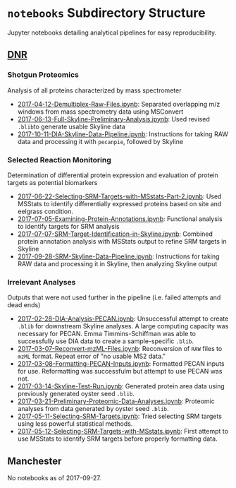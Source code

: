 # `notebooks` Subdirectory Structure

Jupyter notebooks detailing analytical pipelines for easy reproducibility.

## [DNR](https://github.com/RobertsLab/project-oyster-oa/tree/master/notebooks/DNR)

### Shotgun Proteomics

Analysis of all proteins characterized by mass spectrometer

- [2017-04-12-Demultiplex-Raw-Files.ipynb](https://github.com/RobertsLab/project-oyster-oa/blob/master/notebooks/DNR/2017-04-12-Demultiplex-Raw-Files.ipynb): Separated overlapping m/z windows from mass spectrometry data using MSConvert
- [2017-06-13-Full-Skyline-Preliminary-Analysis.ipynb](https://github.com/RobertsLab/project-oyster-oa/blob/master/notebooks/DNR/2017-06-13-Full-Skyline-Preliminary-Analysis.ipynb): Used revised `.blib`to generate usable Skyline data
- [2017-10-11-DIA-Skyline-Data-Pipeline.ipynb](https://github.com/RobertsLab/project-oyster-oa/blob/master/notebooks/DNR/2017-10-11-DIA-Skyline-Data-Pipeline.ipynb): Instructions for taking RAW data and processing it with `pecanpie`, followed by Skyline

### Selected Reaction Monitoring

Determination of differential protein expression and evaluation of protein targets as potential biomarkers

- [2017-06-22-Selecting-SRM-Targets-with-MSstats-Part-2.ipynb](https://github.com/RobertsLab/project-oyster-oa/blob/master/notebooks/DNR/2017-06-22-Selecting-SRM-Targets-with-MSstats-Part-2.ipynb): Used MSStats to identify differentially expressed proteins based on site and eelgrass condition.
- [2017-07-05-Examining-Protein-Annotations.ipynb](https://github.com/RobertsLab/project-oyster-oa/blob/master/notebooks/DNR/2017-07-05-Examining-Protein-Annotations.ipynb): Functional analysis to identify targets for SRM analysis
- [2017-07-07-SRM-Target-Identification-in-Skyline.ipynb](https://github.com/RobertsLab/project-oyster-oa/blob/master/notebooks/DNR/2017-07-07-SRM-Target-Identification-in-Skyline.ipynb): Combined protein annotation analysis with MSStats output to refine SRM targets in Skyline
- [2017-09-28-SRM-Skyline-Data-Pipeline.ipynb](https://github.com/RobertsLab/project-oyster-oa/blob/master/notebooks/DNR/2017-09-28-SRM-Skyline-Data-Pipeline.ipynb): Instructions for taking RAW data and processing it in Skyline, then analyzing Skyline output


### Irrelevant Analyses

Outputs that were not used further in the pipeline (i.e. failed attempts and dead ends)

- [2017-02-28-DIA-Analysis-PECAN.ipynb](https://github.com/RobertsLab/project-oyster-oa/blob/master/notebooks/DNR/2017-02-28-DIA-Analysis-PECAN.ipynb): Unsuccessful attempt to create `.blib` for downstream Skyline analyses. A large computing capacity was necessary for PECAN. Emma Timmins-Schiffman was able to successfully use DIA data to create a sample-specific `.blib`.
- [2017-03-07-Reconvert-mzML-Files.ipynb](https://github.com/RobertsLab/project-oyster-oa/blob/master/notebooks/DNR/2017-03-07-Reconvert-mzML-Files.ipynb): Reconversion of `RAW` files to `mzML` format. Repeat error of "no usable MS2 data."
- [2017-03-08-Formatting-PECAN-Inputs.ipynb](https://github.com/RobertsLab/project-oyster-oa/blob/master/notebooks/DNR/2017-03-08-Formatting-PECAN-Inputs.ipynb): Formatted PECAN inputs for use. Reformatting was successfulm but attempt to use PECAN was not.
- [2017-03-14-Skyline-Test-Run.ipynb](https://github.com/RobertsLab/project-oyster-oa/blob/master/notebooks/DNR/2017-03-14-Skyline-Test-Run.ipynb): Generated protein area data using previously generated oyster seed `.blib`. 
- [2017-03-21-Preliminary-Proteomic-Data-Analyses.ipynb](https://github.com/RobertsLab/project-oyster-oa/blob/master/notebooks/DNR/2017-03-21-Preliminary-Proteomic-Data-Analyses.ipynb): Proteomic analyses from data generated by oyster seed `.blib`.
- [2017-05-11-Selecting-SRM-Targets.ipynb](https://github.com/RobertsLab/project-oyster-oa/blob/master/notebooks/DNR/2017-05-11-Selecting-SRM-Targets.ipynb): Tried selecting SRM targets using less powerful statistical methods.
- [2017-05-12-Selecting-SRM-Targets-with-MSstats.ipynb](https://github.com/RobertsLab/project-oyster-oa/blob/master/notebooks/DNR/2017-05-12-Selecting-SRM-Targets-with-MSstats.ipynb): First attempt to use MSStats to identify SRM targets before properly formatting data.

## Manchester

No notebooks as of 2017-09-27.




